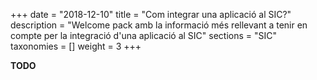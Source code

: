 +++
date        = "2018-12-10"
title       = "Com integrar una aplicació al SIC?"
description = "Welcome pack amb la informació més rellevant a tenir en compte per la integració d'una aplicació al SIC"
sections    = "SIC"
taxonomies  = []
weight 		= 3
+++

**TODO**
